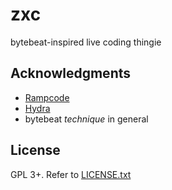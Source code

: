 # zxc

bytebeat-inspired live coding thingie

## Acknowledgments

* [Rampcode](https://github.com/gabochi/rampcode)
* [Hydra](https://github.com/ojack/hydra)
* bytebeat *technique* in general

## License

GPL 3+. Refer to [LICENSE.txt](LICENSE.txt)
